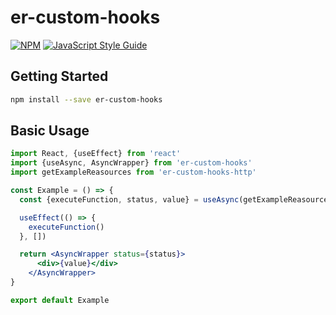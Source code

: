 # er-custom-hooks

[![NPM](https://img.shields.io/npm/v/er-custom-hooks.svg)](https://www.npmjs.com/package/er-custom-hooks) [![JavaScript Style Guide](https://img.shields.io/badge/code_style-standard-brightgreen.svg)](https://standardjs.com)

## Getting Started

```bash
npm install --save er-custom-hooks
```

## Basic Usage

```jsx
import React, {useEffect} from 'react'
import {useAsync, AsyncWrapper} from 'er-custom-hooks'
import getExampleReasources from 'er-custom-hooks-http'

const Example = () => {
  const {executeFunction, status, value} = useAsync(getExampleReasources)

  useEffect(() => {
    executeFunction()
  }, [])

  return <AsyncWrapper status={status}>
      <div>{value}</div>
    </AsyncWrapper>
}

export default Example

```
